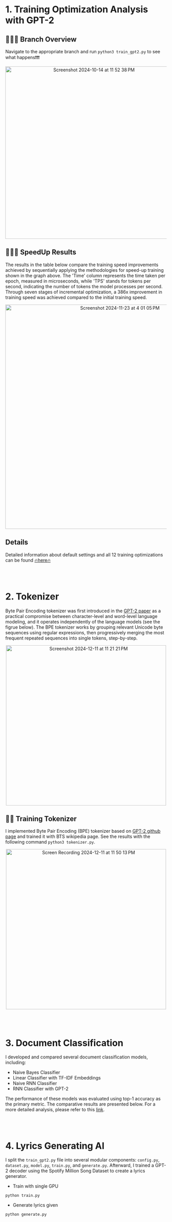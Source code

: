 # 1. Training Optimization Analysis with GPT-2

## 🌴🌳🌲 Branch Overview
Navigate to the appropriate branch and run `python3 train_gpt2.py` to see what happens❗️❗️❗️
<p align="center">
<img width="538" alt="Screenshot 2024-10-14 at 11 52 38 PM" src="https://github.com/user-attachments/assets/a27be35e-01a8-4338-b93a-d8d0d7b1dbf3">
</p>

## 🏃🏻💨 SpeedUp Results
The results in the table below compare the training speed improvements achieved by sequentially applying the methodologies for speed-up training shown in the graph above. 
The 'Time' column represents the time taken per epoch, measured in microseconds, while 'TPS' stands for tokens per second, indicating the number of tokens the model processes per second. 
Through seven stages of incremental optimization, a 386x improvement in training speed was achieved compared to the initial training speed.
<p align="center">
<img width="700" alt="Screenshot 2024-11-23 at 4 01 05 PM" src="https://github.com/user-attachments/assets/fea489a0-6fc0-4280-a2e8-9999b6b3db5b">
</p>

## Details
Detailed information about default settings and all 12 training optimizations can be found [🔥here🔥](https://github.com/JeongHwaSik/GPT2-Playground/blob/main/optimization_analysis/README.md)

<br>
</br>

# 2. Tokenizer
 Byte Pair Encoding tokenizer was first introduced in the [GPT-2 paper](https://cdn.openai.com/better-language-models/language_models_are_unsupervised_multitask_learners.pdf) as a practical compromise between character-level and word-level language modeling, and it operates independently of the language models (see the figrue below). The BPE tokenizer works by grouping relevant Unicode byte sequences using regular expressions, then progressively merging the most frequent repeated sequences into single tokens, step-by-step.
<p align="center">
  <img width="500" alt="Screenshot 2024-12-11 at 11 21 21 PM" src="https://github.com/user-attachments/assets/603567b7-f558-4f53-a2f1-5d185b4345f3" />
</p>

## 🏄‍♂️ Training Tokenizer
 I implemented Byte Pair Encoding (BPE) tokenizer based on [GPT-2 github page](https://github.com/openai/gpt-2/blob/master/src/encoder.py) and trained it with BTS wikipedia page. See the results with the following command `python3 tokenizer.py`.
<p align="center">
<img width="500" alt="Screen Recording 2024-12-11 at 11 50 13 PM" src="https://github.com/user-attachments/assets/8e4da457-cbc6-4417-b104-344e0f97427b">
</p>

<br>
</br>

# 3. Document Classification 

I developed and compared several document classification models, including:

- Naive Bayes Classifier
- Linear Classifier with TF-IDF Embeddings
- Naive RNN Classifier
- RNN Classifier with GPT-2

The performance of these models was evaluated using top-1 accuracy as the primary metric. The comparative results are presented below. For a more detailed analysis, please refer to this [link](https://github.com/JeongHwaSik/GPT2-Playground/tree/main/document_classification).

<br>
</br>

# 4. Lyrics Generating AI

I split the `train_gpt2.py` file into several modular components: `config.py`, `dataset.py`, `model.py`, `train.py`, and `generate.py`. 
Afterward, I trained a GPT-2 decoder using the Spotify Million Song Dataset to create a lyrics generator.

- Train with single GPU
```
python train.py
```

- Generate lyrics given 
```
python generate.py
```
